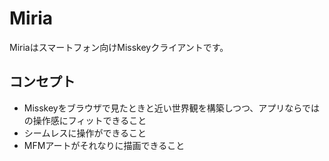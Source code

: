 # Miria

Miriaはスマートフォン向けMisskeyクライアントです。

## コンセプト

- Misskeyをブラウザで見たときと近い世界観を構築しつつ、アプリならではの操作感にフィットできること
- シームレスに操作ができること
- MFMアートがそれなりに描画できること